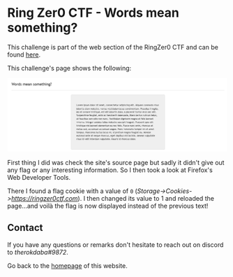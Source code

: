 # Ring Zer0 CTF - Words mean something?

This challenge is part of the web section of the RingZer0 CTF and can be found [here](https://ringzer0ctf.com/challenges/42).

This challenge's page shows the following:

![Words%20Mean%20Something/chall_page.png](Words%20Mean%20Something/chall_page.png)

First thing I did was check the site's source page but sadly it didn't give out any flag or any interesting information. So I then took a look at Firefox's Web Developer Tools. 

There I found a flag cookie with a value of `0` (*Storage->Cookies->https://ringzer0ctf.com*). I then changed its value to 1 and reloaded the page...and voilà the flag is now displayed instead of the previous text!

## Contact
If you have any questions or remarks don't hesitate to reach out on discord to *therokdaba#9872*.

Go back to the [homepage](https://therokdaba.github.io/) of this website.